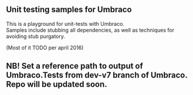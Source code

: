 ## Unit testing samples for Umbraco

This is a playground for unit-tests with Umbraco.  
Samples include stubbing all dependencies, as well as techniques for avoiding stub purgatory.

(Most of it TODO per april 2016)

## NB! Set a reference path to output of Umbraco.Tests from dev-v7 branch of Umbraco. Repo will be updated soon.
